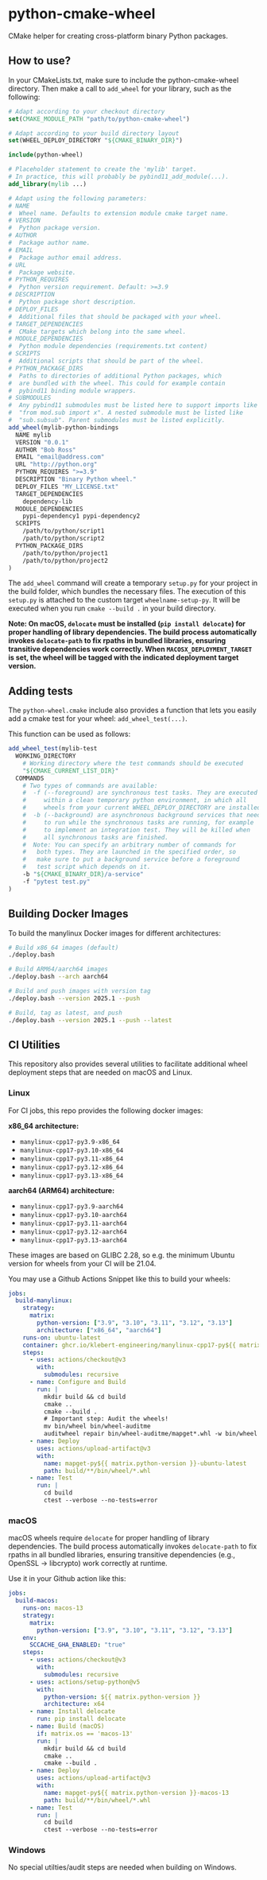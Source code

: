 # python-cmake-wheel

CMake helper for creating cross-platform binary Python packages.

## How to use?

In your CMakeLists.txt, make sure to include the python-cmake-wheel
directory. Then make a call to `add_wheel` for your library, such as the
following:

```cmake
# Adapt according to your checkout directory
set(CMAKE_MODULE_PATH "path/to/python-cmake-wheel")

# Adapt according to your build directory layout
set(WHEEL_DEPLOY_DIRECTORY "${CMAKE_BINARY_DIR}")

include(python-wheel)

# Placeholder statement to create the 'mylib' target.
# In practice, this will probably be pybind11_add_module(...).
add_library(mylib ...)

# Adapt using the following parameters:
# NAME
#  Wheel name. Defaults to extension module cmake target name.
# VERSION
#  Python package version.
# AUTHOR
#  Package author name.
# EMAIL
#  Package author email address.
# URL
#  Package website.
# PYTHON_REQUIRES
#  Python version requirement. Default: >=3.9
# DESCRIPTION
#  Python package short description.
# DEPLOY_FILES
#  Additional files that should be packaged with your wheel.
# TARGET_DEPENDENCIES
#  CMake targets which belong into the same wheel.
# MODULE_DEPENDENCIES
#  Python module dependencies (requirements.txt content)
# SCRIPTS
#  Additional scripts that should be part of the wheel.
# PYTHON_PACKAGE_DIRS
#  Paths to directories of additional Python packages, which
#  are bundled with the wheel. This could for example contain
#  pybind11 binding module wrappers.
# SUBMODULES
#  Any pybind11 submodules must be listed here to support imports like 
#  "from mod.sub import x". A nested submodule must be listed like
#  "sub.subsub". Parent submodules must be listed explicitly.
add_wheel(mylib-python-bindings
  NAME mylib
  VERSION "0.0.1"
  AUTHOR "Bob Ross"
  EMAIL "email@address.com"
  URL "http://python.org"
  PYTHON_REQUIRES ">=3.9"
  DESCRIPTION "Binary Python wheel."
  DEPLOY_FILES "MY_LICENSE.txt"
  TARGET_DEPENDENCIES
    dependency-lib
  MODULE_DEPENDENCIES
    pypi-dependency1 pypi-dependency2
  SCRIPTS
    /path/to/python/script1
    /path/to/python/script2
  PYTHON_PACKAGE_DIRS
    /path/to/python/project1
    /path/to/python/project2
)
```

The `add_wheel` command will create a temporary `setup.py` for your project in the build folder, which bundles the necessary files. The execution of this `setup.py` is attached to the custom target `wheelname-setup-py`. It will be executed when you run `cmake --build .` in your build directory.

**Note: On macOS, `delocate` must be installed (`pip install delocate`) for proper handling of library dependencies. The build process automatically invokes `delocate-path` to fix rpaths in bundled libraries, ensuring transitive dependencies work correctly. When `MACOSX_DEPLOYMENT_TARGET` is set, the wheel will be tagged with the indicated deployment target version.**

## Adding tests

The `python-wheel.cmake` include also provides a function that lets you easily add a cmake test for your wheel: `add_wheel_test(...)`.

This function can be used as follows:

```cmake
add_wheel_test(mylib-test
  WORKING_DIRECTORY
    # Working directory where the test commands should be executed
    "${CMAKE_CURRENT_LIST_DIR}"
  COMMANDS
    # Two types of commands are available:
    #  -f (--foreground) are synchronous test tasks. They are executed
    #     within a clean temporary python environment, in which all
    #     wheels from your current WHEEL_DEPLOY_DIRECTORY are installed.
    #  -b (--background) are asynchronous background services that need
    #     to run while the synchronous tasks are running, for example
    #     to implement an integration test. They will be killed when
    #     all synchronous tasks are finished.
    #  Note: You can specify an arbitrary number of commands for
    #   both types. They are launched in the specified order, so
    #   make sure to put a background service before a foreground
    #   test script which depends on it.
    -b "${CMAKE_BINARY_DIR}/a-service"
    -f "pytest test.py"
)
```

## Building Docker Images

To build the manylinux Docker images for different architectures:

```bash
# Build x86_64 images (default)
./deploy.bash

# Build ARM64/aarch64 images
./deploy.bash --arch aarch64

# Build and push images with version tag
./deploy.bash --version 2025.1 --push

# Build, tag as latest, and push
./deploy.bash --version 2025.1 --push --latest
```

## CI Utilities

This repository also provides several utilities to facilitate additional wheel deployment steps that are needed on macOS and Linux.

### Linux

For CI jobs, this repo provides the following docker images:

**x86_64 architecture:**
* `manylinux-cpp17-py3.9-x86_64`
* `manylinux-cpp17-py3.10-x86_64`
* `manylinux-cpp17-py3.11-x86_64`
* `manylinux-cpp17-py3.12-x86_64`
* `manylinux-cpp17-py3.13-x86_64`

**aarch64 (ARM64) architecture:**
* `manylinux-cpp17-py3.9-aarch64`
* `manylinux-cpp17-py3.10-aarch64`
* `manylinux-cpp17-py3.11-aarch64`
* `manylinux-cpp17-py3.12-aarch64`
* `manylinux-cpp17-py3.13-aarch64`

These images are based on GLIBC 2.28, so e.g. the minimum Ubuntu version
for wheels from your CI will be 21.04.

You may use a Github Actions Snippet like this to build your wheels:

```yaml
jobs:
  build-manylinux:
    strategy:
      matrix:
        python-version: ["3.9", "3.10", "3.11", "3.12", "3.13"]
        architecture: ["x86_64", "aarch64"]
    runs-on: ubuntu-latest
    container: ghcr.io/klebert-engineering/manylinux-cpp17-py${{ matrix.python-version }}-${{ matrix.architecture }}:latest
    steps:
      - uses: actions/checkout@v3
        with:
          submodules: recursive
      - name: Configure and Build
        run: |
          mkdir build && cd build
          cmake ..
          cmake --build .
          # Important step: Audit the wheels!
          mv bin/wheel bin/wheel-auditme
          auditwheel repair bin/wheel-auditme/mapget*.whl -w bin/wheel
      - name: Deploy
        uses: actions/upload-artifact@v3
        with:
          name: mapget-py${{ matrix.python-version }}-ubuntu-latest
          path: build/**/bin/wheel/*.whl
      - name: Test
        run: |
          cd build
          ctest --verbose --no-tests=error
```

### macOS

macOS wheels require `delocate` for proper handling of library dependencies. The build process automatically invokes `delocate-path` to fix rpaths in all bundled libraries, ensuring transitive dependencies (e.g., OpenSSL → libcrypto) work correctly at runtime.

Use it in your Github action like this:

```yaml
jobs:
  build-macos:
    runs-on: macos-13
    strategy:
      matrix:
        python-version: ["3.9", "3.10", "3.11", "3.12", "3.13"]
    env:
      SCCACHE_GHA_ENABLED: "true"
    steps:
      - uses: actions/checkout@v3
        with:
          submodules: recursive
      - uses: actions/setup-python@v5
        with:
          python-version: ${{ matrix.python-version }}
          architecture: x64
      - name: Install delocate
        run: pip install delocate
      - name: Build (macOS)
        if: matrix.os == 'macos-13'
        run: |
          mkdir build && cd build
          cmake ..
          cmake --build .
      - name: Deploy
        uses: actions/upload-artifact@v3
        with:
          name: mapget-py${{ matrix.python-version }}-macos-13
          path: build/**/bin/wheel/*.whl
      - name: Test
        run: |
          cd build
          ctest --verbose --no-tests=error
```

### Windows

No special utilties/audit steps are needed when building on Windows.
